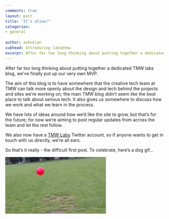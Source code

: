 ```yaml
---
comments: true
layout: post
title: "It’s alive!"
categories:
- general

author: ashnolan
subhead: Introducing labs@tmw
excerpt: After far too long thinking about putting together a dedicated TMW labs blog, we’ve finally put up our very own MVP&hellip;
---
```


After far too long thinking about putting together a dedicated TMW labs blog, we’ve finally put up our very own MVP.

The aim of this blog is to have somewhere that the creative tech team at TMW can talk more openly about the design and tech behind the projects and sites we’re working on; the main TMW blog didn’t seem like the best place to talk about serious tech.  It also gives us somewhere to discuss how we work and what we learn in the process.

We have lots of ideas around how we’d like the site to grow, but that’s for the future; for now we’re aiming to post regular updates from across the team and let the rest follow.

We also now have a [TMW Labs](https://twitter.com/tmw_labs) Twitter account, so if anyone wants to get in touch with us directly, we’re all ears.

So that’s it really - the difficult first post.  To celebrate, here’s a dog gif...

<img src="/img/dog.gif" alt="Dog going nuts over an exercise ball" />